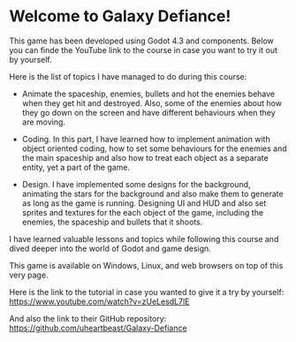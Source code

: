 # Welcome to Galaxy Defiance!

This game has been developed using Godot 4.3 and components. Below you can finde the YouTube link to the course in case you want to try it out by yourself. 

Here is the list of topics I have managed to do during this course:

- Animate the spaceship, enemies, bullets and hot the enemies behave when they get hit and destroyed. Also, some of the enemies about how they go down on the screen and have different behaviours when they are moving.

- Coding. In this part, I have learned how to implement animation with object oriented coding, how to set some behaviours for the enemies and the main spaceship and also how to treat each object as a separate entity, yet a part of the game.

- Design. I have implemented some designs for the background, animating the stars for the background and also make them to generate as long as the game is running. Designing UI and HUD and also set sprites and textures for the each object of the game, including the enemies, the spaceship and bullets that it shoots.

I have learned valuable lessons and topics while following this course and dived deeper into the world of Godot and game design.

This game is available on Windows, Linux, and web browsers on top of this very page.

Here is the link to the tutorial in case you wanted to give it a try by yourself:
https://www.youtube.com/watch?v=zUeLesdL7lE

And also the link to their GitHub repository:
https://github.com/uheartbeast/Galaxy-Defiance
